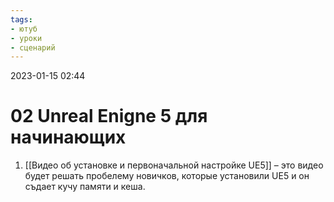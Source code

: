 ```yaml
---
tags:
- ютуб
- уроки
- сценарий
---
```


2023-01-15
02:44

# 02 Unreal Enigne 5 для начинающих

1. [[Видео об установке и первоначальной настройке UE5]] – это видео будет решать пробелему новичков, которые установили UE5 и он съдает кучу памяти и кеша.